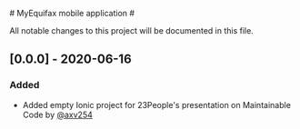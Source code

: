 # MyEquifax mobile application #

All notable changes to this project will be documented in this file.

## [0.0.0] - 2020-06-16

### Added

- Added empty Ionic project for 23People's presentation on Maintainable Code by [@axv254](https://bitbucket.equifax.com/users/axv254)
